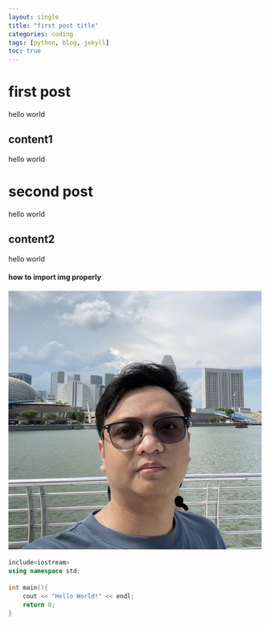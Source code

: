```yaml
---
layout: single
title: "first post title"
categories: coding
tags: [python, blog, jekyll]
toc: true
---
```


# first post

hello world

## content1

hello world

# second post

hello world

## content2

hello world

#### how to import img properly

![test](/assets/images/bio-photo.jpg)

```c++
include<iostream>
using namespace std;

int main(){
    cout << "Hello World!" << endl;
    return 0;
}
```
